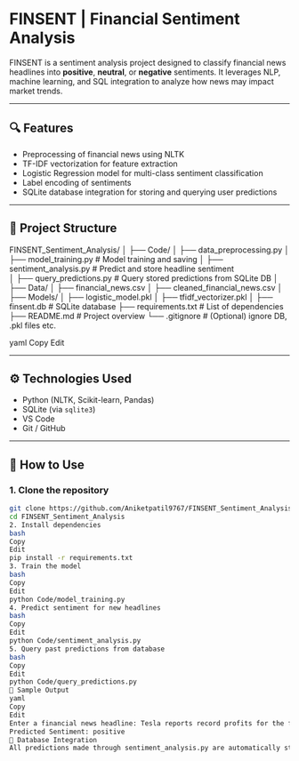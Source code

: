 # FINSENT | Financial Sentiment Analysis

FINSENT is a sentiment analysis project designed to classify financial news headlines into **positive**, **neutral**, or **negative** sentiments. It leverages NLP, machine learning, and SQL integration to analyze how news may impact market trends.

---

## 🔍 Features

- Preprocessing of financial news using NLTK
- TF-IDF vectorization for feature extraction
- Logistic Regression model for multi-class sentiment classification
- Label encoding of sentiments
- SQLite database integration for storing and querying user predictions

---

## 📁 Project Structure

 FINSENT_Sentiment_Analysis/
│
├── Code/
│   ├── data_preprocessing.py
│   ├── model_training.py               # Model training and saving
│   ├── sentiment_analysis.py           # Predict and store headline sentiment  
│   ├── query_predictions.py            # Query stored predictions from SQLite DB
│
├── Data/
│   ├── financial_news.csv
│   ├── cleaned_financial_news.csv
│
├── Models/
│   ├── logistic_model.pkl
│   ├── tfidf_vectorizer.pkl
│
├── finsent.db                # SQLite database
├── requirements.txt          # List of dependencies
├── README.md                 # Project overview
└── .gitignore                # (Optional) ignore DB, .pkl files etc.

yaml
Copy
Edit

---

## ⚙️ Technologies Used

- Python (NLTK, Scikit-learn, Pandas)
- SQLite (via `sqlite3`)
- VS Code
- Git / GitHub

---

## 🚀 How to Use

### 1. Clone the repository

```bash
git clone https://github.com/Aniketpatil9767/FINSENT_Sentiment_Analysis.git
cd FINSENT_Sentiment_Analysis
2. Install dependencies
bash
Copy
Edit
pip install -r requirements.txt
3. Train the model
bash
Copy
Edit
python Code/model_training.py
4. Predict sentiment for new headlines
bash
Copy
Edit
python Code/sentiment_analysis.py
5. Query past predictions from database
bash
Copy
Edit
python Code/query_predictions.py
🧠 Sample Output
yaml
Copy
Edit
Enter a financial news headline: Tesla reports record profits for the first quarter
Predicted Sentiment: positive
💾 Database Integration
All predictions made through sentiment_analysis.py are automatically stored in a local SQLite database (finsent.db) and can be retrieved using query_predictions.py.

